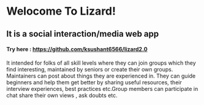 # Welocome To Lizard!

## It is a social interaction/media web app
#### Try here : https://github.com/ksushant6566/lizard2.0

It intended for folks of all skill levels where they can join groups which they find interesting,
maintained by seniors or create their own groups. Maintainers can post about things they are experienced in.
They can guide beginners and help them get better by sharing useful resources, their interview experiences, best practices
etc.Group members can participate in chat share their own views , ask doubts etc.
